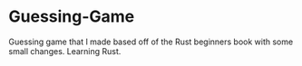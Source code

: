 # Guessing-Game
Guessing game that I made based off of the Rust beginners book with some small changes. Learning Rust.
